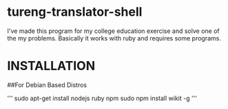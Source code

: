 # tureng-translator-shell
I've made this program for my college education exercise and solve one of the my problems. Basically it works with ruby and requires some programs.

# INSTALLATION
##For Debian Based Distros

'''
sudo apt-get install nodejs ruby npm
sudo npm install wikit -g
'''
